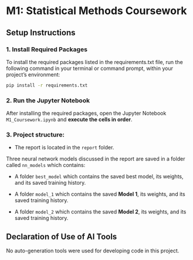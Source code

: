 # M1: Statistical Methods Coursework 

## Setup Instructions

### 1. Install Required Packages

To install the required packages listed in the requirements.txt file, run the following command in your terminal or command prompt, within your project’s environment:

```bash
pip install -r requirements.txt
```
### 2. Run the Jupyter Notebook

After installing the required packages, open the Jupyter Notebook `M1_Coursework.ipynb` and **execute the cells in order**.

### 3. Project structure:

- The report is located in the `report` folder.

Three neural network models discussed in the report are saved in a folder called `nn_models` which contains:

- A folder `best_model` which contains the saved best model, its weights, and its saved training history.

- A folder `model_1` which contains the saved **Model 1**, its weights, and its saved training history.

- A folder `model_2` which contains the saved **Model 2**, its weights, and its saved training history.

## Declaration of Use of AI Tools

No auto-generation tools were used for developing code in this project. 


